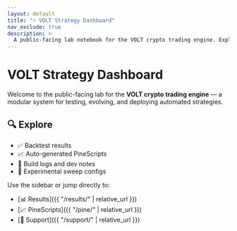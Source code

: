 ```yaml
---
layout: default
title: "⚡ VOLT Strategy Dashboard"
nav_exclude: true
description: >
  A public-facing lab notebook for the VOLT crypto trading engine. Explore backtests, PineScripts, sweep results, and system logs.
---
```


# VOLT Strategy Dashboard

Welcome to the public-facing lab for the **VOLT crypto trading engine** — a modular system for testing, evolving, and deploying automated strategies.

## 🔍 Explore

- ✅ Backtest results
- 📈 Auto-generated PineScripts
- 🧠 Build logs and dev notes
- 🧪 Experimental sweep configs

Use the sidebar or jump directly to:

- [📊 Results]({{ "/results/" | relative_url }})
- [📈 PineScripts]({{ "/pine/" | relative_url }})
- [🙌 Support]({{ "/support/" | relative_url }})
